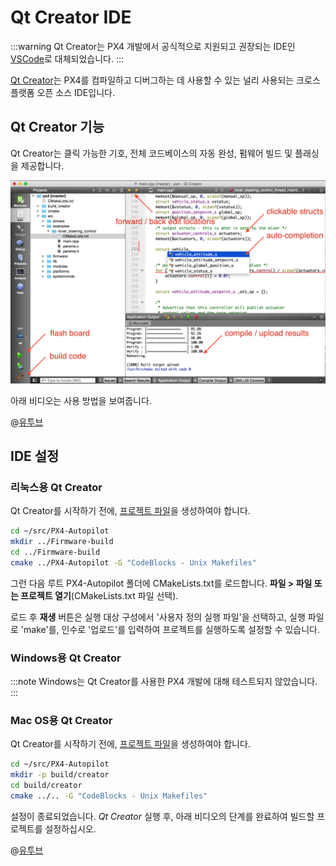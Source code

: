 # Qt Creator IDE

:::warning
Qt Creator는 PX4 개발에서 공식적으로 지원되고 권장되는 IDE인 [VSCode](../dev_setup/vscode.md)로 대체되었습니다.
:::

[Qt Creator](https://www.qt.io/download-open-source)는 PX4를 컴파일하고 디버그하는 데 사용할 수 있는 널리 사용되는 크로스 플랫폼 오픈 소스 IDE입니다.

## Qt Creator 기능

Qt Creator는 클릭 가능한 기호, 전체 코드베이스의 자동 완성, 펌웨어 빌드 및 플래싱을 제공합니다.

![](../../assets/toolchain/qtcreator.png)

아래 비디오는 사용 방법을 보여줍니다.

@[유투브](https://www.youtube.com/watch?v=Bkk8zttWxEI&rel=0&vq=hd720)

## IDE 설정

### 리눅스용 Qt Creator

Qt Creator를 시작하기 전에, [프로젝트 파일](https://gitlab.kitware.com/cmake/community/wikis/doc/cmake/Generator-Specific-Information#codeblocks-generator)을 생성하여야 합니다.

```sh
cd ~/src/PX4-Autopilot
mkdir ../Firmware-build
cd ../Firmware-build
cmake ../PX4-Autopilot -G "CodeBlocks - Unix Makefiles"
```

그런 다음 루트 PX4-Autopilot 폴더에 CMakeLists.txt를 로드합니다. **파일 > 파일 또는 프로젝트 열기**(CMakeLists.txt 파일 선택).

로드 후 **재생** 버튼은 실행 대상 구성에서 '사용자 정의 실행 파일'을 선택하고, 실행 파일로 'make'를, 인수로 '업로드'를 입력하여 프로젝트를 실행하도록 설정할 수 있습니다.

### Windows용 Qt Creator

:::note
Windows는 Qt Creator를 사용한 PX4 개발에 대해 테스트되지 않았습니다.
:::

### Mac OS용 Qt Creator

Qt Creator를 시작하기 전에, [프로젝트 파일](https://gitlab.kitware.com/cmake/community/wikis/doc/cmake/Generator-Specific-Information#codeblocks-generator)을 생성하여야 합니다.

```sh
cd ~/src/PX4-Autopilot
mkdir -p build/creator
cd build/creator
cmake ../.. -G "CodeBlocks - Unix Makefiles"
```

설정이 종료되었습니다. *Qt Creator* 실행 후, 아래 비디오의 단계를 완료하여 빌드할 프로젝트를 설정하십시오.

@[유투브](https://www.youtube.com/watch?v=0pa0gS30zNw&rel=0&vq=hd720)
